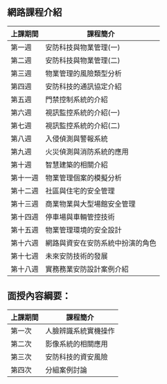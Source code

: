 
## 網路課程介紹
|上課期間|課程簡介|
|----|----|
| 第一週 | 安防科技與物業管理(一)|
| 第二週 | 安防科技與物業管理(二)|
| 第三週 | 物業管理的風險類型分析|
| 第四週 | 安防科技的通訊協定介紹|
| 第五週 | 門禁控制系統的介紹|
| 第六週 | 視訊監控系統的介紹(一)|
| 第七週 | 視訊監控系統的介紹(二)|
| 第八週 | 入侵偵測與警報系統|
| 第九週	 | 火災偵測與消防系統的應用|
| 第十週 | 智慧建築的相關介紹|
| 第十一週 | 物業管理個案的模擬分析|
| 第十二週 | 社區與住宅的安全管理|
| 第十三週 | 商業物業與大型場館安全管理|
| 第十四週 | 停車場與車輛管控技術|
| 第十五週 | 物業管理環境的安全設計|
| 第十六週 | 網路與資安在安防系統中扮演的角色|
| 第十七週 | 未來安防技術的發展|
| 第十八週 | 實務務業安防設計案例介紹|

## 面授內容綱要：
| 上課期間 | 課程簡介 |
|----|----|
| 第一次 | 人臉辨識系統實機操作|
| 第二次 | 影像系統的相關應用|
| 第三次 | 安防科技的資安風險|
| 第四次 | 分組案例討論|
